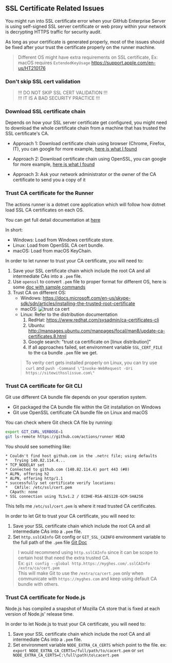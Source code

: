 ## SSL Certificate Related Issues

You might run into SSL certificate error when your GitHub Enterprise Server is using self-signed SSL server certificate or web proxy within your network is decrypting HTTPS traffic for security audit.

As long as your certificate is generated properly, most of the issues should be fixed after your trust the certificate properly on the runner machine.

> Different OS might have extra requirements on SSL certificate,
> Ex: macOS requires `ExtendedKeyUsage` https://support.apple.com/en-us/HT210176

### Don't skip SSL cert validation

> !!! DO NOT SKIP SSL CERT VALIDATION !!!  
> !!! IT IS A BAD SECURITY PRACTICE !!!  


### Download SSL certificate chain 

Depends on how your SSL server certificate get configured, you might need to download the whole certificate chain from a machine that has trusted the SSL certificate's CA.

- Approach 1: Download certificate chain using browser (Chrome, Firefox, IT), you can google for more example, [here is what I found](https://medium.com/@menakajain/export-download-ssl-certificate-from-server-site-url-bcfc41ea46a2)

- Approach 2: Download certificate chain using OpenSSL, you can google for more example, [here is what I found](https://superuser.com/a/176721)

- Approach 3: Ask your network administrator or the owner of the CA certificate to send you a copy of it

### Trust CA certificate for the Runner

The actions runner is a dotnet core application which will follow how dotnet load SSL CA certificates on each OS.

You can get full detail documentation at [here](https://docs.microsoft.com/en-us/dotnet/standard/security/cross-platform-cryptography#x509store)

In short: 
- Windows: Load from Windows certificate store.
- Linux: Load from OpenSSL CA cert bundle.
- macOS: Load from macOS KeyChain.

In order to let runner to trust your CA certificate, you will need to:
1. Save your SSL certificate chain which include the root CA and all intermediate CAs into a `.pem` file.
2. Use `openssl` to convert `.pem` file to proper format for different OS, here is some [doc with sample commands](https://www.sslshopper.com/ssl-converter.html)
3. Trust CA on different OS:
    - Windows: https://docs.microsoft.com/en-us/skype-sdk/sdn/articles/installing-the-trusted-root-certificate
    - macOS: ![trust ca cert](./../res/macOStrustCA.gif)
    - Linux: Refer to the distribution documentation
      1. RedHat: https://www.redhat.com/sysadmin/ca-certificates-cli
      2. Ubuntu: http://manpages.ubuntu.com/manpages/focal/man8/update-ca-certificates.8.html
      3. Google search: "trust ca certificate on [linux distribution]"
      4. If all approaches failed, set environment variable `SSL_CERT_FILE` to the ca bundle `.pem` file we get. 
    > To verity cert gets installed properly on Linux, you can try use `curl` and `pwsh -Command \"Invoke-WebRequest -Uri https://sitewithsslissue.com\"`
### Trust CA certificate for Git CLI

Git use different CA bundle file depends on your operation system.
- Git packaged the CA bundle file within the Git installation on Windows 
- Git use OpenSSL certificate CA bundle file on Linux and macOS

You can check where Git check CA file by running:
```bash
export GIT_CURL_VERBOSE=1
git ls-remote https://github.com/actions/runner HEAD
```

You should see something like:
```
* Couldn't find host github.com in the .netrc file; using defaults
*   Trying 140.82.114.4...
* TCP_NODELAY set
* Connected to github.com (140.82.114.4) port 443 (#0)
* ALPN, offering h2
* ALPN, offering http/1.1
* successfully set certificate verify locations:
*   CAfile: /etc/ssl/cert.pem
  CApath: none
* SSL connection using TLSv1.2 / ECDHE-RSA-AES128-GCM-SHA256
```
This tells me `/etc/ssl/cert.pem` is where it read trusted CA certificates.

In order to let Git to trust your CA certificate, you will need to:
1. Save your SSL certificate chain which include the root CA and all intermediate CAs into a `.pem` file.
2. Set `http.sslCAInfo` Git config or `GIT_SSL_CAINFO` environment variable to the full path of the `.pem` file [Git Doc](https://git-scm.com/docs/git-config#Documentation/git-config.txt-httpsslCAInfo)
> I would recommend using `http.sslCAInfo` since it can be scope to certain host that need the extra trusted CA.  
> Ex: `git config --global http.https://myghes.com/.sslCAInfo /extra/ca/cert.pem`  
> This will make Git to use the `/extra/ca/cert.pem` only when communicate with `https://myghes.com` and keep using default CA bundle with others.

### Trust CA certificate for Node.js

Node.js has compiled a snapshot of Mozilla CA store that is fixed at each version of Node.js' release time.

In order to let Node.js to trust your CA certificate, you will need to:
1. Save your SSL certificate chain which include the root CA and all intermediate CAs into a `.pem` file.
2. Set environment variable `NODE_EXTRA_CA_CERTS` which point to the file. ex: `export NODE_EXTRA_CA_CERTS=/full/path/to/cacert.pem` or `set NODE_EXTRA_CA_CERTS=C:\full\path\to\cacert.pem`
